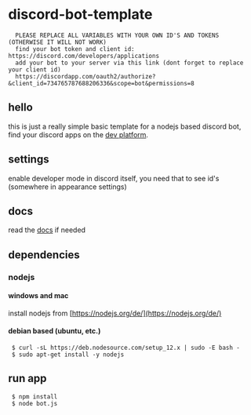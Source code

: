 # discord-bot-template
      PLEASE REPLACE ALL VARIABLES WITH YOUR OWN ID'S AND TOKENS (OTHERWISE IT WILL NOT WORK)
      find your bot token and client id: https://discord.com/developers/applications
      add your bot to your server via this link (dont forget to replace your client id)
      https://discordapp.com/oauth2/authorize?&client_id=734765787688206336&scope=bot&permissions=8
     
## hello
this is just a really simple basic template for a nodejs based discord bot, find your discord apps on the [dev platform](https://discord.com/developers/applications/).

## settings
enable developer mode in discord itself, you need that to see id's (somewhere in appearance settings)

## docs
read the [docs](https://discord.com/developers/docs/intro) if needed

## dependencies

### nodejs

#### windows and mac
install nodejs from [https://nodejs.org/de/](https://nodejs.org/de/)

#### debian based (ubuntu, etc.)
     $ curl -sL https://deb.nodesource.com/setup_12.x | sudo -E bash -
     $ sudo apt-get install -y nodejs
  
## run app
     $ npm install
     $ node bot.js
